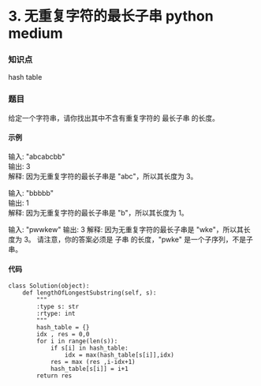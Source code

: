 # 3. 无重复字符的最长子串 python medium

### 知识点

hash table

### 题目

给定一个字符串，请你找出其中不含有重复字符的 最长子串 的长度。

#### 示例 

输入: "abcabcbb"  
输出: 3   
解释: 因为无重复字符的最长子串是 "abc"，所以其长度为 3。

输入: "bbbbb"  
输出: 1  
解释: 因为无重复字符的最长子串是 "b"，所以其长度为 1。

输入: "pwwkew"
输出: 3
解释: 因为无重复字符的最长子串是 "wke"，所以其长度为 3。
     请注意，你的答案必须是 子串 的长度，"pwke" 是一个子序列，不是子串。
	 
#### 代码
```
class Solution(object):
    def lengthOfLongestSubstring(self, s):
        """
        :type s: str
        :rtype: int
        """
        hash_table = {}
        idx , res = 0,0
        for i in range(len(s)):
            if s[i] in hash_table:
                idx = max(hash_table[s[i]],idx)
            res = max (res ,i-idx+1)
            hash_table[s[i]] = i+1
        return res 
```
